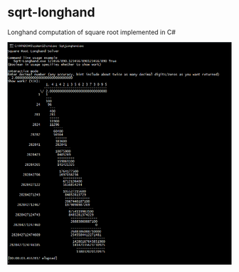 # sqrt-longhand
Longhand computation of square root implemented in C#

![Example run](sqrt-longhand.png)